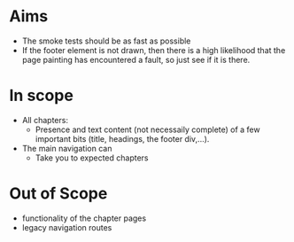 # Aims
* The smoke tests should be as fast as possible
* If the footer element is not drawn, then there is a high likelihood that the page painting has encountered a fault, so just see if it is there.
# In scope
* All chapters:
  * Presence and text content (not necessaily complete) of a few important bits (title, headings, the footer div,...).
* The main navigation can
  * Take you to expected chapters 
# Out of Scope
* functionality of the chapter pages
* legacy navigation routes
